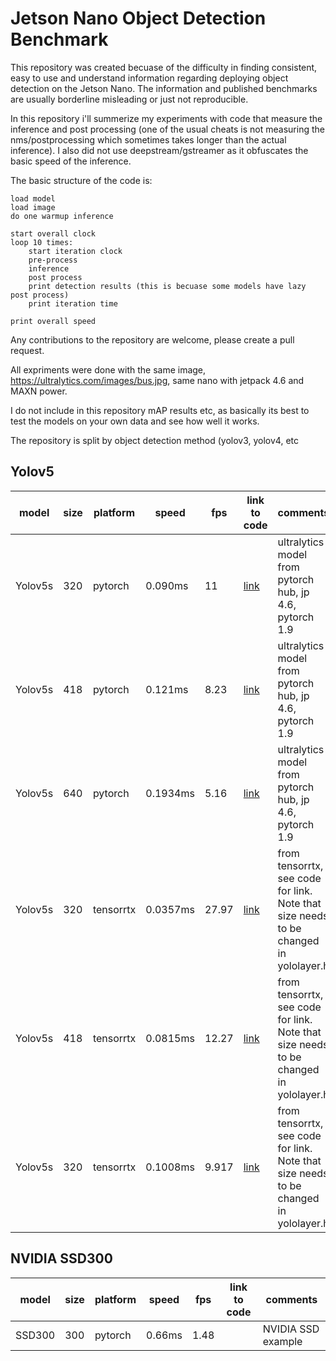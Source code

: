 # Jetson Nano Object Detection Benchmark

This repository was created becuase of the difficulty in finding consistent, easy to use and understand information regarding deploying object detection on the Jetson Nano.
The information and published benchmarks are usually borderline misleading or just not reproducible.

In this repository i'll summerize my experiments with code that measure the inference and post processing 
(one of the usual cheats is not measuring the nms/postprocessing which sometimes takes longer than the actual inference). I also did not use deepstream/gstreamer as it 
obfuscates the basic speed of the inference. 

The basic structure of the code is:

```
load model
load image
do one warmup inference

start overall clock
loop 10 times:
    start iteration clock
    pre-process
    inference
    post process
    print detection results (this is becuase some models have lazy post process)
    print iteration time

print overall speed
```

Any contributions to the repository are welcome, please create a pull request.

All expriments were done with the same image, https://ultralytics.com/images/bus.jpg, same nano with jetpack 4.6 and MAXN power.

I do not include in this repository mAP results etc, as basically its best to test the models on your own data and see how well it works.

The repository is split by object detection method (yolov3, yolov4, etc 

## Yolov5

| model | size |platform | speed | fps | link to code | comments |
| --- | --- | --- | --- | --- | --- | --- |
| Yolov5s | 320 | pytorch | 0.090ms | 11 | [link](https://github.com/mosheliv/jetson-nano-object-detection-benchmark/yolov5/pytorch_hub.py) | ultralytics model from pytorch hub, jp 4.6, pytorch 1.9 | 
| Yolov5s | 418 | pytorch | 0.121ms | 8.23 | [link](https://github.com/mosheliv/jetson-nano-object-detection-benchmark/yolov5/pytorch_hub.py) | ultralytics model from pytorch hub, jp 4.6, pytorch 1.9 |
| Yolov5s | 640 | pytorch | 0.1934ms | 5.16 | [link](https://github.com/mosheliv/jetson-nano-object-detection-benchmark/yolov5/pytorch_hub.py) | ultralytics model from pytorch hub, jp 4.6, pytorch 1.9 |
| Yolov5s | 320 | tensorrtx | 0.0357ms | 27.97 | [link](https://github.com/mosheliv/jetson-nano-object-detection-benchmark/yolov5/tensorrtx.py) | from tensorrtx, see code for link. Note that size needs to be changed in yololayer.h|
| Yolov5s | 418 | tensorrtx | 0.0815ms | 12.27 | [link](https://github.com/mosheliv/jetson-nano-object-detection-benchmark/yolov5/tensorrtx.py) | from tensorrtx, see code for link. Note that size needs to be changed in yololayer.h |
| Yolov5s | 320 | tensorrtx | 0.1008ms | 9.917 | [link](https://github.com/mosheliv/jetson-nano-object-detection-benchmark/yolov5/tensorrtx.py) | from tensorrtx, see code for link. Note that size needs to be changed in yololayer.h |

## NVIDIA SSD300
| model | size |platform | speed | fps | link to code | comments |
| --- | --- | --- | --- | --- | --- | --- |
| SSD300 | 300 | pytorch | 0.66ms | 1.48 | | NVIDIA SSD example |

